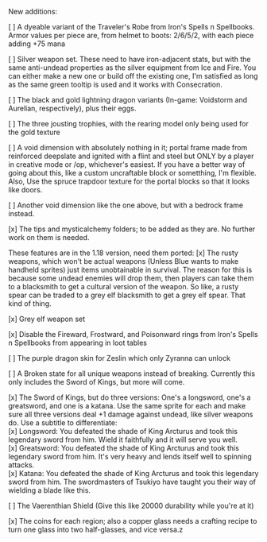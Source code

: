 New additions:

[ ] A dyeable variant of the Traveler's Robe from Iron's Spells n Spellbooks. Armor values per piece are, from helmet to boots: 2/6/5/2, with each piece adding +75 mana

[ ] Silver weapon set. These need to have iron-adjacent stats, but with the same anti-undead properties as the silver equipment from Ice and Fire. You can either make a new one or build off the existing one, I'm satisfied as long as the same green tooltip is used and it works with Consecration.

[ ] The black and gold lightning dragon variants (In-game: Voidstorm and Aurelian, respectively), plus their eggs.

[ ] The three jousting trophies, with the rearing model only being used for the gold texture

[ ] A void dimension with absolutely nothing in it; portal frame made from reinforced deepslate and ignited with a flint and steel but ONLY by a player in creative mode or /op, whichever's easiest. If you have a better way of going about this, like a custom uncraftable block or sometthing, I'm flexible. Also, Use the spruce trapdoor texture for the portal blocks so that it looks like doors.

[ ] Another void dimension like the one above, but with a bedrock frame instead.

[x] The tips and mysticalchemy folders; to be added as they are. No further work on them is needed.

These features are in the 1.18 version, need them ported:
[x] The rusty weapons, which won't be actual weapons (Unless Blue wants to make handheld sprites) just items unobtainable in survival. The reason for this is because some undead enemies will drop them, then players can take them to a blacksmith to get a cultural version of the weapon. So like, a rusty spear can be traded to a grey elf blacksmith to get a grey elf spear. That kind of thing.

[x] Grey elf weapon set

[x] Disable the Fireward, Frostward, and Poisonward rings from Iron's Spells n Spellbooks from appearing in loot tables

[ ] The purple dragon skin for Zeslin which only Zyranna can unlock

[ ] A Broken state for all unique weapons instead of breaking. Currently this only includes the Sword of Kings, but more will come.

[x] The Sword of Kings, but do three versions: One's a longsword, one's a greatsword, and one is a katana. Use the same sprite for each and make sure all three versions deal +1 damage against undead, like silver weapons do. Use a subtitle to differentiate:  
    [x] Longsword: You defeated the shade of King Arcturus and took this legendary sword from him. Wield it faithfully and it will serve you well.  
    [x] Greatsword:  You defeated the shade of King Arcturus and took this legendary sword from him. It's very heavy and lends itself well to spinning attacks.  
    [x] Katana: You defeated the shade of King Arcturus and took this legendary sword from him. The swordmasters of Tsukiyo have taught you their way of wielding a blade like this.  

[ ] The Vaerenthian Shield (Give this like 20000 durability while you're at it)

[x] The coins for each region; also a copper glass needs a crafting recipe to turn one glass into two half-glasses, and vice versa.z